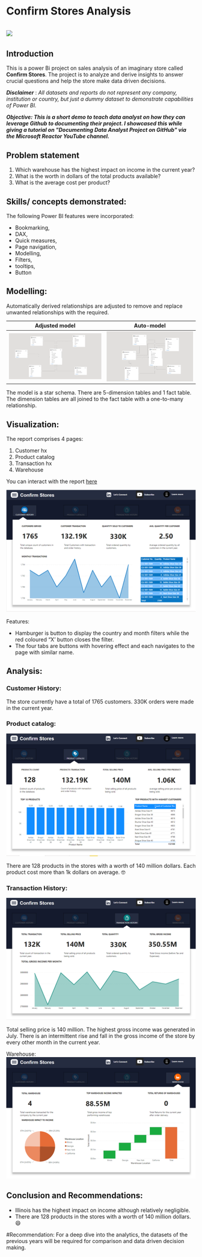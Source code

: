 # Confirm Stores Analysis

![](intro_image.jpg)
---

## Introduction

This is a power Bi project on sales analysis of an imaginary store called **Confirm Stores**. 
The project is to analyze and derive insights to answer crucial questions and help the store make data driven decisions.

**_Disclaimer_** : _All datasets and reports do not represent any company, institution or country,  but just a dummy dataset to demonstrate capabilities of Power BI._

**_Objective: This is a short demo to teach data analyst on how they can leverage Github to documenting their project. I showcased this while giving a tutorial on "Documenting Data Analyst Project on GitHub" via the Microsoft Reactor YouTube channel._**

## Problem statement
1.	Which warehouse has the highest impact on income in the current year?
2.	What is the worth in dollars of the total products available?
3.	What is the average cost per product?

## Skills/ concepts demonstrated:

The following Power BI features were incorporated:
- Bookmarking, 
- DAX, 
- Quick measures, 
- Page navigation, 
- Modelling, 
- Filters, 
- tooltips, 
- Button

## Modelling:
Automatically derived relationships are adjusted to remove and replace unwanted relationships with the required.

Adjusted model                  |     Auto-model
:------------------------------:|:--------------------:
![](adjusted_model.png)         |  ![](auto_model.png)


The model is a star schema.
There are 5-dimension tables and 1 fact table. The dimension tables are all joined to the fact table with a one-to-many relationship.

## Visualization:

The report comprises 4 pages:
1.	Customer hx
2.	Product catalog
3.	Transaction hx
4.	Warehouse

You can interact with the report [here](https://app.powerbi.com/view?r=eyJrIjoiN2RlZWViMTktMzY0ZC00Y2Q3LWJjMzUtMDY5ZDI0YzUyNjgwIiwidCI6ImEzYmZiMTI3LTJmZjQtNDAxMS1iNjNhLTkyZTg5MjI1MDI2YSJ9) 

![](customer_history.png)

Features:
-	Hamburger is button to display the country and month filters while the red coloured “X’ button closes the filter.
-	The four tabs are buttons with hovering effect and each navigates to the page with similar name.

 ## Analysis:
 
### Customer History: 
The store currently have a total of 1765 customers.
330K orders were made in the current year.

### Product catalog: 
![](product.png)

There are 128 products in the stores with a worth of 140 million dollars.
Each product cost more than 1k dollars on average. 🤓

### Transaction History: 
![](transaction.png)

Total selling price is 140 million.
The highest gross income was generated in July.
There is an intermittent rise and fall in the gross income of the store by every other month in the current year.


Warehouse:
![](warehouse.png)

## Conclusion and Recommendations:

-	Illinois has the highest impact on income although relatively negligible.
-	There are 128 products in the stores with a worth of 140 million dollars. 😄

#Recommendation: 
For a deep dive into the analytics, the datasets of the previous years will be required for comparison and data driven decision making.







